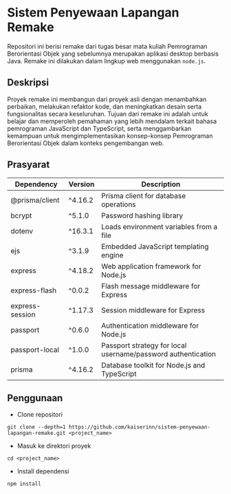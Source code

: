 # Sistem Penyewaan Lapangan Remake

Repositori ini berisi remake dari tugas besar mata kuliah Pemrograman Berorientasi Objek yang sebelumnya merupakan aplikasi desktop berbasis Java. Remake ini dilakukan dalam lingkup web menggunakan `node.js`.

## Deskripsi

Proyek remake ini membangun dari proyek asli dengan menambahkan perbaikan, melakukan refaktor kode, dan meningkatkan desain serta fungsionalitas secara keseluruhan. Tujuan dari remake ini adalah untuk belajar dan memperoleh pemahaman yang lebih mendalam terkait bahasa pemrograman JavaScript dan TypeScript, serta menggambarkan kemampuan untuk mengimplementasikan konsep-konsep Pemrograman Berorientasi Objek dalam konteks pengembangan web.

## Prasyarat

| Dependency      | Version | Description                                                  |
| --------------- | ------- | ------------------------------------------------------------ |
| @prisma/client  | ^4.16.2 | Prisma client for database operations                        |
| bcrypt          | ^5.1.0  | Password hashing library                                     |
| dotenv          | ^16.3.1 | Loads environment variables from a file                      |
| ejs             | ^3.1.9  | Embedded JavaScript templating engine                        |
| express         | ^4.18.2 | Web application framework for Node.js                        |
| express-flash   | ^0.0.2  | Flash message middleware for Express                         |
| express-session | ^1.17.3 | Session middleware for Express                               |
| passport        | ^0.6.0  | Authentication middleware for Node.js                        |
| passport-local  | ^1.0.0  | Passport strategy for local username/password authentication |
| prisma          | ^4.16.2 | Database toolkit for Node.js and TypeScript                  |

## Penggunaan

- Clone repositori

```
git clone --depth=1 https://github.com/kaiserinn/sistem-penyewaan-lapangan-remake.git <project_name>
```

- Masuk ke direktori proyek

```
cd <project_name>
```

- Install dependensi

```
npm install
```
